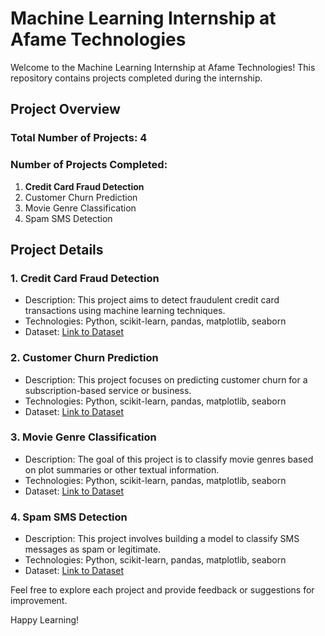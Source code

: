 # Machine Learning Internship at Afame Technologies

Welcome to the Machine Learning Internship at Afame Technologies! This repository contains projects completed during the internship.

## Project Overview

### Total Number of Projects: 4
### Number of Projects Completed: 

1. **Credit Card Fraud Detection**
2. Customer Churn Prediction
3. Movie Genre Classification
4. Spam SMS Detection

## Project Details

### 1. Credit Card Fraud Detection
- Description: This project aims to detect fraudulent credit card transactions using machine learning techniques.
- Technologies: Python, scikit-learn, pandas, matplotlib, seaborn
- Dataset: [Link to Dataset](https://drive.google.com/drive/folders/1sDzIPjCmNZ9lWaXfcAqIIx4NZchYG4OP)

### 2. Customer Churn Prediction
- Description: This project focuses on predicting customer churn for a subscription-based service or business.
- Technologies: Python, scikit-learn, pandas, matplotlib, seaborn
- Dataset: [Link to Dataset](https://drive.google.com/drive/folders/146mwE08Y4YStAxDg4No87uEw9aJkVBCU)

### 3. Movie Genre Classification
- Description: The goal of this project is to classify movie genres based on plot summaries or other textual information.
- Technologies: Python, scikit-learn, pandas, matplotlib, seaborn
- Dataset: [Link to Dataset](https://drive.google.com/drive/folders/1fC_20AzZeCN_I095THOzNjwN0ymL4AER)

### 4. Spam SMS Detection
- Description: This project involves building a model to classify SMS messages as spam or legitimate.
- Technologies: Python, scikit-learn, pandas, matplotlib, seaborn
- Dataset: [Link to Dataset](https://drive.google.com/drive/folders/13bmD8C-0OvgXOE0g_ab4C3QzjzVYlWQj)

Feel free to explore each project and provide feedback or suggestions for improvement.

Happy Learning!

